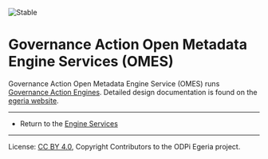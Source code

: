 <!-- SPDX-License-Identifier: CC-BY-4.0 -->
<!-- Copyright Contributors to the ODPi Egeria project. -->

![Stable](../../../images/egeria-content-status-released.png#pagewidth)

# Governance Action Open Metadata Engine Services (OMES)

Governance Action Open Metadata Engine Service (OMES) runs [Governance Action Engines](https://egeria-project.org/concepts/governance-action-engine).
Detailed design documentation is found on the [egeria website](https://egeria-project.org/services/omes/governance-action/overview).


----
* Return to the [Engine Services](..)

----
License: [CC BY 4.0](https://creativecommons.org/licenses/by/4.0/),
Copyright Contributors to the ODPi Egeria project.